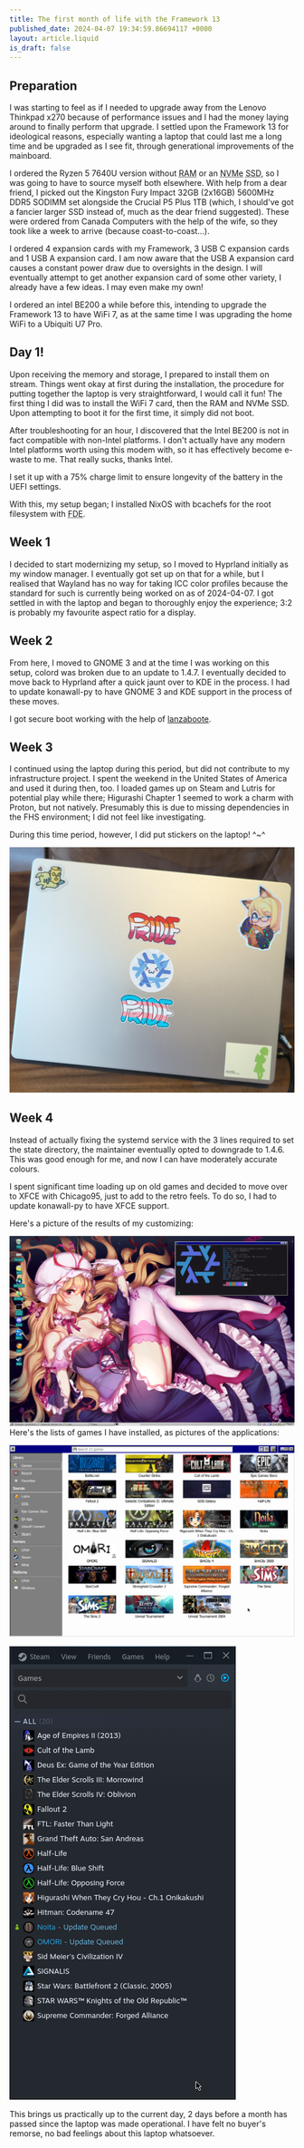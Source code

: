 ```yaml
---
title: The first month of life with the Framework 13
published_date: 2024-04-07 19:34:59.86694117 +0000
layout: article.liquid
is_draft: false
---
```

## Preparation

I was starting to feel as if I needed to upgrade away from the Lenovo Thinkpad x270 because of performance issues and I had the money laying around to finally perform that upgrade. I settled upon the Framework 13 for ideological reasons, especially wanting a laptop that could last me a long time and be upgraded as I see fit, through generational improvements of the mainboard.

I ordered the Ryzen 5 7640U version without <abbr title="random-access memory">RAM</abbr> or an <abbr title="non-volatile memory express">NVMe</abbr> <abbr title="solid state drive">SSD</abbr>, so I was going to have to source myself both elsewhere. With help from a dear friend, I picked out the Kingston Fury Impact 32GB (2x16GB) 5600MHz DDR5 SODIMM set alongside the Crucial P5 Plus 1TB (which, I should've got a fancier larger SSD instead of, much as the dear friend suggested). These were ordered from Canada Computers with the help of the wife, so they took like a week to arrive (because coast-to-coast...).

I ordered 4 expansion cards with my Framework, 3 USB C expansion cards and 1 USB A expansion card. I am now aware that the USB A expansion card causes a constant power draw due to oversights in the design. I will eventually attempt to get another expansion card of some other variety, I already have a few ideas. I may even make my own!

I ordered an intel BE200 a while before this, intending to upgrade the Framework 13 to have WiFi 7, as at the same time I was upgrading the home WiFi to a Ubiquiti U7 Pro.

## Day 1!

Upon receiving the memory and storage, I prepared to install them on stream. Things went okay at first during the installation, the procedure for putting together the laptop is very straightforward, I would call it fun! The first thing I did was to install the WiFi 7 card, then the RAM and NVMe SSD. Upon attempting to boot it for the first time, it simply did not boot.

After troubleshooting for an hour, I discovered that the Intel BE200 is not in fact compatible with non-Intel platforms. I don't actually have any modern Intel platforms worth using this modem with, so it has effectively become e-waste to me. That really sucks, thanks Intel.

I set it up with a 75% charge limit to ensure longevity of the battery in the UEFI settings.

With this, my setup began; I installed NixOS with bcachefs for the root filesystem with <abbr title="full disk encryption">FDE</abbr>.

## Week 1

I decided to start modernizing my setup, so I moved to Hyprland initially as my window manager. I eventually got set up on that for a while, but I realised that Wayland has no way for taking ICC color profiles because the standard for such is currently being worked on as of 2024-04-07. I got settled in with the laptop and began to thoroughly enjoy the experience; 3:2 is probably my favourite aspect ratio for a display.

## Week 2

From here, I moved to GNOME 3 and at the time I was working on this setup, colord was broken due to an update to 1.4.7. I eventually decided to move back to Hyprland after a quick jaunt over to KDE in the process. I had to update konawall-py to have GNOME 3 and KDE support in the process of these moves.

I got secure boot working with the help of [lanzaboote](https://github.com/nix-community/lanzaboote).

## Week 3

I continued using the laptop during this period, but did not contribute to my infrastructure project. I spent the weekend in the United States of America and used it during then, too. I loaded games up on Steam and Lutris for potential play while there; Higurashi Chapter 1 seemed to work a charm with Proton, but not natively. Presumably this is due to missing dependencies in the FHS environment; I did not feel like investigating.

During this time period, however, I did put stickers on the laptop! ^~^

[![The laptop covered in stickers](framework-laptop.jpg)](framework-laptop.jpg)

## Week 4

Instead of actually fixing the systemd service with the 3 lines required to set the state directory, the maintainer eventually opted to downgrade to 1.4.6. This was good enough for me, and now I can have moderately accurate colours.

I spent significant time loading up on old games and decided to move over to XFCE with Chicago95, just to add to the retro feels. To do so, I had to update konawall-py to have XFCE support.

Here's a picture of the results of my customizing:

[![A picture of the desktop of my Framework, running XFCE with Chicago95 and konawall-py running.](framework-desktop.png)](framework-desktop.png)
Here's the lists of games I have installed, as pictures of the applications:

[![A list of games installed via Lutris](framework-lutris.png)](framework-lutris.png)

[![A list of games installed via Steam](framework-steam.png)](framework-steam.png)

This brings us practically up to the current day, 2 days before a month has passed since the laptop was made operational. I have felt no buyer's remorse, no bad feelings about this laptop whatsoever.